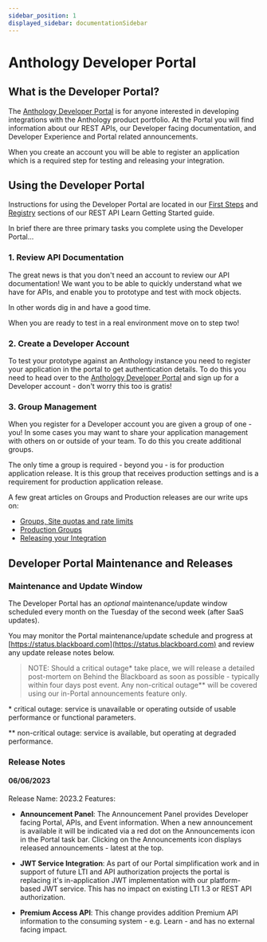 ```yaml
---
sidebar_position: 1
displayed_sidebar: documentationSidebar
---
```


# Anthology Developer Portal

## What is the Developer Portal?
The [Anthology Developer Portal](https://developer.anthology.com) is for anyone interested in developing integrations with the Anthology product portfolio. At the Portal you will find information about our REST APIs, our Developer facing documentation, and Developer Experience and Portal related announcements. 

When you create an account you will be able to register an application which is a required step for testing and releasing your integration.
## Using the Developer Portal
Instructions for using the Developer Portal are located in our [First Steps](../REST%20APIs/Learn/Getting%20Started/first-steps.md) and [Registry](../REST%20APIs/Learn/Getting%20Started/registry.md) sections of our REST API Learn Getting Started guide.

In brief there are three primary tasks you complete using the Developer Portal...
### 1. Review API Documentation
The great news is that you don't need an account to review our API documentation! We want you to be able to quickly understand what we have for APIs, and enable you to prototype and test with mock objects. 

In other words dig in and have a good time. 

When you are ready to test in a real environment move on to step two!
### 2. Create a Developer Account
To test your prototype against an Anthology instance you need to register your application in the portal to get authentication details. To do this you need to head over to the [Anthology Developer Portal](https://developer.anthology.com) and sign up for a Developer account - don't worry this too is gratis!
### 3. Group Management
When you register for a Developer account you are given a group of one - you! In some cases you may want to share your application management with others on or outside of your team. To do this you create additional groups. 

The only time a group is required - beyond you - is for production application release. It is this group that receives production settings and is a requirement for production application release.

A few great articles on Groups and Production releases are our write ups on:
- [Groups, Site quotas and rate limits](../REST%20APIs/Learn/Admin/groups-quotas-rates.md)
- [Production Groups](../REST%20APIs/Learn/Admin/production-groups.md)
- [Releasing your Integration](../REST%20APIs/Learn/Getting%20Started/releasing-your-integration.md)
## Developer Portal Maintenance and Releases

### Maintenance and Update Window
The Developer Portal has an _optional_ maintenance/update window scheduled every month on the Tuesday of the second week (after SaaS updates).

You may monitor the Portal maintenance/update schedule and progress at [https://status.blackboard.com](https://status.blackboard.com) and review any update release notes below.

> NOTE: Should a critical outage\* take place, we will release a detailed post-mortem on Behind the Blackboard as soon as possible - typically within four days post event. Any non-critical outage\*\* will be covered using our in-Portal announcements feature only.

\* critical outage: service is unavailable or operating outside of usable performance or functional parameters.

\*\* non-critical outage: service is available, but operating at degraded performance.

### Release Notes

#### 06/06/2023
Release Name: 2023.2
Features:
* **Announcement Panel**: The Announcement Panel provides Developer facing Portal, APIs, and Event information. When a new announcement is available it will be indicated via a red dot on the Announcements icon in the Portal task bar. Clicking on the Announcements icon displays released announcements - latest at the top.

* **JWT Service Integration**: As part of our Portal simplification work and in support of future LTI and API authorization projects the portal is replacing it's in-application JWT implementation with our platform-based JWT service. This has no impact on existing LTI 1.3 or REST API authorization.

* **Premium Access API**: This change provides addition Premium API information to the consuming system - e.g. Learn - and has no external facing impact.

